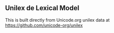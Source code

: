 Unilex de Lexical Model
----------------------

This is built directly from Unicode.org unilex data at
https://github.com/unicode-org/unilex
